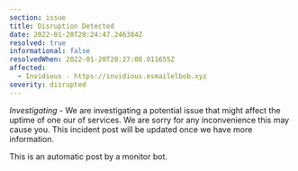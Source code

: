 ```yaml
---
section: issue
title: Disruption Detected
date: 2022-01-20T20:24:47.246384Z
resolved: true
informational: false
resolvedWhen: 2022-01-20T20:27:08.011655Z
affected:
  - Invidious - https://invidious.esmailelbob.xyz
severity: disrupted
---
```

*Investigating* - We are investigating a potential issue that might affect the uptime of one our of services. We are sorry for any inconvenience this may cause you. This incident post will be updated once we have more information.

This is an automatic post by a monitor bot.
        